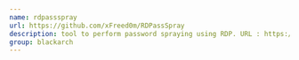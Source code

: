 ```yaml
---
name: rdpassspray
url: https://github.com/xFreed0m/RDPassSpray
description: tool to perform password spraying using RDP. URL : https://github.com/xFreed0m/RDPassSpray Groups : blackarch blackarch-cracker
group: blackarch
---
```

